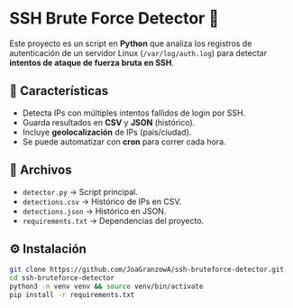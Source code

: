 # SSH Brute Force Detector 🔐

Este proyecto es un script en **Python** que analiza los registros de autenticación de un servidor Linux (`/var/log/auth.log`) para detectar **intentos de ataque de fuerza bruta en SSH**.

## 🚀 Características
- Detecta IPs con múltiples intentos fallidos de login por SSH.
- Guarda resultados en **CSV** y **JSON** (histórico).
- Incluye **geolocalización** de IPs (país/ciudad).
- Se puede automatizar con **cron** para correr cada hora.


## 📂 Archivos
- `detector.py` → Script principal.
- `detections.csv` → Histórico de IPs en CSV.
- `detections.json` → Histórico en JSON.
- `requirements.txt` → Dependencias del proyecto.

## ⚙️ Instalación
```bash
git clone https://github.com/JoaGranzowA/ssh-bruteforce-detector.git
cd ssh-bruteforce-detector
python3 -m venv venv && source venv/bin/activate
pip install -r requirements.txt
